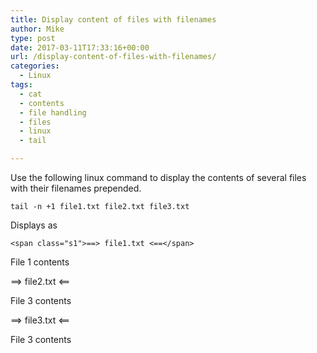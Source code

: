 ```yaml
---
title: Display content of files with filenames
author: Mike
type: post
date: 2017-03-11T17:33:16+00:00
url: /display-content-of-files-with-filenames/
categories:
  - Linux
tags:
  - cat
  - contents
  - file handling
  - files
  - linux
  - tail

---
```

Use the following linux command to display the contents of several files with their filenames prepended.

`tail -n +1 file1.txt file2.txt file3.txt`

Displays as

`<span class="s1">==> file1.txt <==</span>`

File 1 contents

==> file2.txt <==

File 3 contents

==> file3.txt <==

File 3 contents